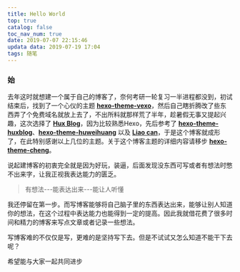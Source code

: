 ```yaml
---
title: Hello World
top: true
catalog: false
toc_nav_num: true
date: 2019-07-07 22:15:46
updata data: 2019-07-19 17:04
tags: 随笔
---
```


### 始
去年这时就想建一个属于自己的博客了，奈何考研一轮复习一半进程都没到，初试结束后，找到了一个心仪的主题 **[hexo-theme-vexo](https://github.com/yanm1ng/hexo-theme-vexo)**，然后自己瞎折腾改了些东西弄了个免费域名就放上去了，不出所料就那样荒了半年，趁暑假无事又提起兴趣，这次选择了 **[Hux Blog](http://huangxuan.me)**，因为比较熟悉Hexo，先后参考了 **[hexo-theme-huxblog](https://github.com/Kaijun/hexo-theme-huxblog)**、**[hexo-theme-huweihuang](https://github.com/huweihuang/hexo-theme-huweihuang)** 以及 **[Liao can](https://github.com/nqmysb/hexo-theme-huweihuang)**，于是这个博客就成形了，在此特别感谢以上几位的主题。关于这个博客主题的详细内容请移步 **[hexo-theme-cheng](https://github.com/asasw/hexo-theme-cheng)**。

说起建博客的初衷完全就是因为好玩，装逼，后面发现没东西可写或者有想法时憋不出来字，让我正视我表达能力的匮乏。
> 有想法---能表达出来---能让人听懂

我还停留在第一步。而写博客能够将自己脑子里的东西表达出来，能够让别人知道你的想法，在这个过程中表达能力也能得到一定的提高。因此我就借花费了很多时间和精力的博客来写点文章或者记录一些想法。

写博客难的不仅仅是写，更难的是坚持写下去。但是不试试又怎么知道不能干下去呢？

希望能与大家一起共同进步
